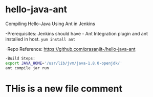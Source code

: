 # hello-java-ant
Compiling Hello-Java Using Ant in Jenkins

-Prerequisites: Jenkins should have - Ant Integration plugin and ant installed in host.
``yum install ant``

-Repo Reference: https://github.com/prasanjit-/hello-java-ant


```sh
-Build Steps:
export JAVA_HOME='/usr/lib/jvm/java-1.8.0-openjdk/'
ant compile jar run
```
# THis is a new file comment
